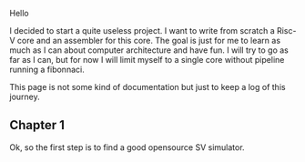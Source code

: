 Hello

I decided to start a quite useless project. I want to write from scratch a Risc-V core and an assembler for this core. The goal is just for me to learn as much as I can about computer architecture and have fun. I will try to go as far as I can, but for now I will limit myself to a single core without pipeline running a fibonnaci.

This page is not some kind of documentation but just to keep a log of this journey.

## Chapter 1
Ok, so the first step is to find a good opensource SV simulator.
